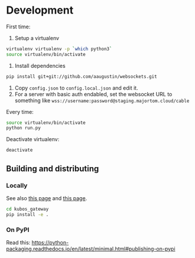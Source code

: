 # Development

First time:

1. Setup a virtualenv
```bash
virtualenv virtualenv -p `which python3`
source virtualenv/bin/activate
```
1. Install dependencies
```bash
pip install git+git://github.com/aaugustin/websockets.git
```
1. Copy `config.json` to `config.local.json` and edit it.
1. For a server with basic auth endabled, set the websocket URL to something like `wss://username:password@staging.majortom.cloud/cable`

Every time:

```bash
source virtualenv/bin/activate
python run.py
```

Deactivate virtualenv:
```bash
deactivate
```

## Building and distributing

### Locally

See also [this page](http://www.puzzlr.org/install-packages-pip-conda-environment/) and [this page](https://python-packaging.readthedocs.io/en/latest/minimal.html#creating-the-scaffolding).

```bash
cd kubos_gateway
pip install -e .
```

### On PyPI

Read this: https://python-packaging.readthedocs.io/en/latest/minimal.html#publishing-on-pypi
